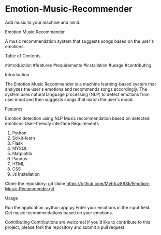 # Emotion-Music-Recommender
Add music to your machine and mind.


Emotion Music Recommender

A music recommendation system that suggests songs based on the user's emotions.

Table of Contents

#introduction
#features
#requirements
#installation
#usage
#contributing

Introduction

The Emotion Music Recommender is a machine learning-based system that analyzes the user's emotions and recommends songs accordingly. The system uses natural language processing (NLP) to detect emotions from user input and then suggests songs that match the user's mood.

Features

Emotion detection using NLP
Music recommendation based on detected emotions
User-friendly interface
Requirements

1. Python
2. Scikit-learn
3. Flask
4. MYSQL
5. Matplotlib
6. Pandas
7. HTML
8. CSS
9. Js
Installation

Clone the repository: git clone https://github.com/Myhfuz88Sk/Emotion-Music-Recommender.git

Usage

Run the application: python app.py
Enter your emotions in the input field.
Get music recommendations based on your emotions.

Contributing
Contributions are welcome! If you'd like to contribute to this project, please fork the repository and submit a pull request.

